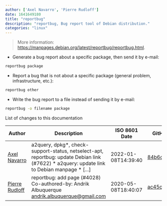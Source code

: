 ```yaml
---
author: ['Axel Navarro', 'Pierre Rudloff']
date: 1641649180
title: "reportbug"
description: "reportbug, Bug report tool of Debian distribution."
categories: "linux"
---
```

> More information: <https://manpages.debian.org/latest/reportbug/reportbug.html>.

- Generate a bug report about a specific package, then send it by e-mail:

```bash
reportbug package
```

- Report a bug that is not about a specific package (general problem, infrastructure, etc.):

```bash
reportbug other
```

- Write the bug report to a file instead of sending it by e-mail:

```bash
reportbug -o filename package
```
List of changes to this documentation


Author | Description | ISO 8601 Date | GitHub link
------|-----|-----|-----
[Axel Navarro](mailto:navarroaxel@gmail.com) | a2query, dpkg*, check-support-status, netselect-apt, reportbug: update Debian link (#7622) * a2query: update link to Debian manpage * [...] | 2022-01-08T14:39:40 | [84b6cabf6ef8](https://github.com/tldr-pages/tldr/commit/84b6cabf6ef870441744497edf1c184b8888d727)
[Pierre Rudloff](mailto:contact@rudloff.pro) | reportbug: add page (#4028) Co-authored-by: Andrik Albuquerque <andrik.albuquerque@gmail.com> | 2020-05-08T18:40:07 | [ac45c2b7a1b9](https://github.com/tldr-pages/tldr/commit/ac45c2b7a1b9f2264a3eea71b3d09b929387d2ea)

